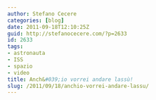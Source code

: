 ```yaml
---
author: Stefano Cecere
categories: [blog]
date: 2011-09-18T12:10:25Z
guid: http://stefanocecere.com/?p=2633
id: 2633
tags:
- astronauta
- ISS
- spazio
- video
title: Anch&#039;io vorrei andare lassù!
slug: /2011/09/18/anchio-vorrei-andare-lassu/
---
```



